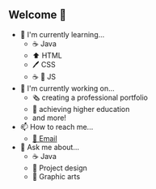 ## Welcome 👋

- 🌱 I'm currently learning...
  - ☕ Java
  - ⬆️ HTML
  - 🖊️ CSS
  - ☕ 📜 JS
- 🔭 I'm currently working on...
  - 🗞️ creating a professional portfolio
  - 📖 achieving higher education
  - and more!
- 📫 How to reach me...
  - [📧 Email](mailto::jacobharris5705@gmail.com)
- 💬 Ask me about...
  - ☕ Java
  - 📰 Project design
  - 🎨 Graphic arts

<!--
**P/jacobleeharris** is a ✨ _special_ ✨ repository because its `README.md` (this file) appears on your GitHub profile.

Here are some ideas to get you started:

- 🔭 I’m currently working on ...
- 🌱 I’m currently learning ...
- 👯 I’m looking to collaborate on ...
- 🤔 I’m looking for help with ...
- 💬 Ask me about ...
- 📫 How to reach me: ...
- 😄 Pronouns: ...
- ⚡ Fun fact: ...
-->
